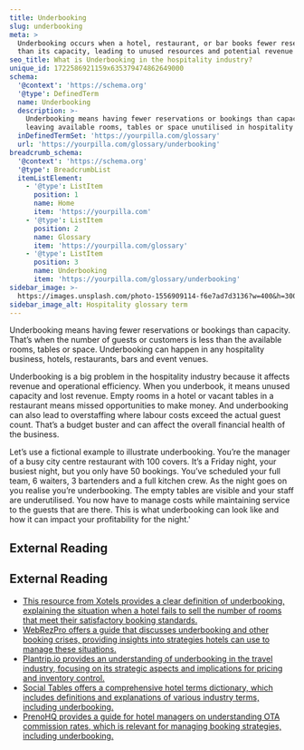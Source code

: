 ```yaml
---
title: Underbooking
slug: underbooking
meta: >
  Underbooking occurs when a hotel, restaurant, or bar books fewer reservations
  than its capacity, leading to unused resources and potential revenue loss.
seo_title: What is Underbooking in the hospitality industry?
unique_id: 1722586921159x635379474862649000
schema:
  '@context': 'https://schema.org'
  '@type': DefinedTerm
  name: Underbooking
  description: >-
    Underbooking means having fewer reservations or bookings than capacity,
    leaving available rooms, tables or space unutilised in hospitality venues.
  inDefinedTermSet: 'https://yourpilla.com/glossary'
  url: 'https://yourpilla.com/glossary/underbooking'
breadcrumb_schema:
  '@context': 'https://schema.org'
  '@type': BreadcrumbList
  itemListElement:
    - '@type': ListItem
      position: 1
      name: Home
      item: 'https://yourpilla.com'
    - '@type': ListItem
      position: 2
      name: Glossary
      item: 'https://yourpilla.com/glossary'
    - '@type': ListItem
      position: 3
      name: Underbooking
      item: 'https://yourpilla.com/glossary/underbooking'
sidebar_image: >-
  https://images.unsplash.com/photo-1556909114-f6e7ad7d3136?w=400&h=300&fit=crop&auto=format
sidebar_image_alt: Hospitality glossary term
---
```


Underbooking means having fewer reservations or bookings than capacity. That’s when the number of guests or customers is less than the available rooms, tables or space. Underbooking can happen in any hospitality business, hotels, restaurants, bars and event venues.

Underbooking is a big problem in the hospitality industry because it affects revenue and operational efficiency. When you underbook, it means unused capacity and lost revenue. Empty rooms in a hotel or vacant tables in a restaurant means missed opportunities to make money. And underbooking can also lead to overstaffing where labour costs exceed the actual guest count. That’s a budget buster and can affect the overall financial health of the business.

Let’s use a fictional example to illustrate underbooking. You’re the manager of a busy city centre restaurant with 100 covers. It’s a Friday night, your busiest night, but you only have 50 bookings. You’ve scheduled your full team, 6 waiters, 3 bartenders and a full kitchen crew. As the night goes on you realise you’re underbooking. The empty tables are visible and your staff are underutilised. You now have to manage costs while maintaining service to the guests that are there. This is what underbooking can look like and how it can impact your profitability for the night.'

## External Reading



## External Reading

*   [This resource from Xotels provides a clear definition of underbooking, explaining the situation when a hotel fails to sell the number of rooms that meet their satisfactory booking standards.](https://www.xotels.com/en/glossary/underbooked)
*   [WebRezPro offers a guide that discusses underbooking and other booking crises, providing insights into strategies hotels can use to manage these situations.](https://webrezpro.com/over-under-and-double-a-hoteliers-guide-to-booking-crises/)
*   [Plantrip.io provides an understanding of underbooking in the travel industry, focusing on its strategic aspects and implications for pricing and inventory control.](https://plantrip.io/glossary/underbooking)
*   [Social Tables offers a comprehensive hotel terms dictionary, which includes definitions and explanations of various industry terms, including underbooking.](https://www.socialtables.com/blog/hospitality/hotel-terms-dictionary/)
*   [PrenoHQ provides a guide for hotel managers on understanding OTA commission rates, which is relevant for managing booking strategies, including underbooking.](https://prenohq.com/blog/understanding-ota-commission-rates-a-guide-for-hotel-managers/)
